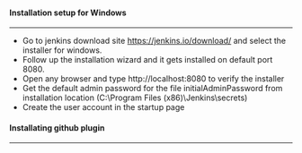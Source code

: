 #### Installation setup for Windows
<hr>

* Go to jenkins download site https://jenkins.io/download/ and select the installer for windows.
* Follow up the installation wizard and it gets installed on default port 8080.
* Open any browser and type http://localhost:8080 to verify the installer
* Get the default admin password for the file initialAdminPassword from installation location (C:\Program Files (x86)\Jenkins\secrets)
* Create the user account in the startup page

#### Installating github plugin
<hr>



